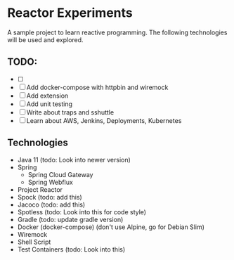 # Reactor Experiments
A sample project to learn reactive programming. The following technologies will be used and explored.

## TODO:
- [ ] 
- [ ] Add docker-compose with httpbin and wiremock
- [ ] Add extension
- [ ] Add unit testing
- [ ] Write about traps and sshuttle
- [ ] Learn about AWS, Jenkins, Deployments, Kubernetes 

## Technologies
- Java 11 (todo: Look into newer version)
- Spring
  - Spring Cloud Gateway
  - Spring Webflux
- Project Reactor
- Spock (todo: add this)
- Jacoco (todo: add this)
- Spotless (todo: Look into this for code style)
- Gradle (todo: update gradle version)
- Docker (docker-compose) (don't use Alpine, go for Debian Slim)
- Wiremock
- Shell Script
- Test Containers (todo: Look into this)
